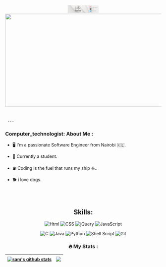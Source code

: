 <!-- intro and gif -->

<div id="header" align="center">
  <img src="Simple Details Monochrome Hello! Let's Connect LinkedIn Banner.png" width="100"/>
</div>
<!--
<div id="header" align="center">
  <img src="https://media.giphy.com/media/IauL6LvGNlT3ffhcqq/giphy.gif" width="100"/>
</div>

 how to reach me -->

<div align= "center">
  <span>
<a href="https://accounts.google.com/b/0/AddMailService" target="blank"><img src="https://img.shields.io/badge/Gmail-D14836?style=for-the-badge&logo=gmail&logoColor=white"></a>
    <a href="https://www.linkedin.com/in/kabingu-sammy-225b4418b/?lipi=urn%3Ali%3Apage%3Ad_flagship3_feed%3BQQoyfSTqS4iAOaAbgw50JQ%3D%3D" target="blank"><img src="https://img.shields.io/badge/LinkedIn-0077B5?style=for-the-badge&logo=linkedin&logoColor=white"/></a>
    <a href="https://github.com/kabingusam" target="blank"><img src="https://img.shields.io/badge/GitHub-100000?style=for-the-badge&logo=github&logoColor=violet"/></a>
    <a href="https://www.twitter.com/Kabingu Sammy" target="blank"><img src="https://img.shields.io/badge/Twitter-1DA1F2?style=for-the-badge&logo=twitter&logoColor=white"/></a>
    <a href="https://codepen.io/kabi-ke" target="blank"><img src="https://img.shields.io/badge/Codepen-000000?style=for-the-badge&logo=codepen&logoColor=white"/></a>
    
</span> 
<div>

  <br>
  <br>
  
<!-- coding dude gif  -->
  
<div align="center">
  <img src="https://media.giphy.com/media/dWesBcTLavkZuG35MI/giphy.gif" width="600" height="300"/>
</div> 
 </div>
  <br>
  <br>
<div align= "left"
   
     ---

### Computer_technologist: About Me :
     
     

-  🖥️ I'm a  passionate  Software Engineer from Nairobi 🇰🇪.        

-  🏫 Currently a student.
  
-  ⛽ Coding is the fuel that runs my ship :sailboat:..
         
-  🐕 i love dogs.

</div>
<br>
<br>

<div align="center">
   
## Skills:
<!-- ![JavaScript](https://img.shields.io/badge/JavaScript-323330?style=for-the-badge&logo=javascript&logoColor=F7DF1E) -->
<!-- ![ReactJS](https://img.shields.io/badge/React-20232A?style=for-the-badge&logo=react&logoColor=61DAFB) -->
![Html](https://img.shields.io/badge/HTML5-E34F26?style=for-the-badge&logo=html5&logoColor=white)
![CSS](https://img.shields.io/badge/CSS-239120?&style=for-the-badge&logo=css3&logoColor=white)
![jQuery](https://img.shields.io/badge/jquery-%230769AD.svg?style=for-the-badge&logo=jquery&logoColor=white)
![JavaScript](https://img.shields.io/badge/javascript-%23323330.svg?style=for-the-badge&logo=javascript&logoColor=%23F7DF1E)
<!-- ![NodeJS](https://img.shields.io/badge/node.js-6DA55F?style=for-the-badge&logo=node.js&logoColor=white) -->
![C](https://img.shields.io/badge/c-%2300599C.svg?style=for-the-badge&logo=c&logoColor=white)
![Java](https://img.shields.io/badge/java-%23ED8B00.svg?style=for-the-badge&logo=java&logoColor=white)
![Python](https://img.shields.io/badge/python-3670A0?style=for-the-badge&logo=python&logoColor=ffdd54)
![Shell Script](https://img.shields.io/badge/shell_script-%23121011.svg?style=for-the-badge&logo=gnu-bash&logoColor=white)
![Git](https://img.shields.io/badge/Git-F05032?style=for-the-badge&logo=git&logoColor=white)
<!-- ![Postman](https://img.shields.io/badge/Postman-FF6C37?style=for-the-badge&logo=Postman&logoColor=white) -->

  <div>
<!-- Coding is the fuel that runs my ship :sailboat:.
<br>
- Java programming:yum:.
- HTML 5 and Css 3:alien:.
- Python.(coding the snake:sweat_smile:)
- Shell scripting	:nerd_face:.
- C programming:exploding_head:.
- Also learning Javascript and JQuery	:nerd_face:.
#coddingaddict. -->

### :fire: My Stats :

| <a href="https://github.com/kabingusam/github-readme-stats"><img align="center" src="https://github-readme-stats.vercel.app/api?username=kabingusam&show_icons=true&include_all_commits=true&theme=buefy&hide_border=true" alt="sam's github stats" /></a> | <a href="https://github.com/kabingusam/github-readme-stats"><img align="center" src="https://github-readme-stats.vercel.app/api/top-langs/?username=kabingusam&layout=compact&theme=buefy&hide_border=true" /></a> |
| ------------- | ------------- |


<img src='[https://giphy.com/embed/du3J3cXyzhj75IOgvA" width="480" height="469" frameBorder="0" class="giphy-embed" allowFullScreen></iframe><p><a href="https://giphy.com/gifs/devrock-code-edr-escueladevrock-du3J3cXyzhj75IOgvA">via GIPHY</a></p>]' alt=""></img>
